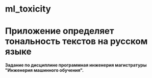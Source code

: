 # ml_toxicity
# Приложение определяет тональность текстов на русском языке
**Задание по дисциплине программная инженерия магистратуры "Инженерия машинного обучения".**
